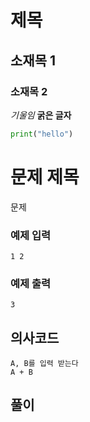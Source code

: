 # 제목
## 소재목 1
### 소재목 2
*기울임*
**굵은 글자**

```python
print("hello")
```

# 문제 제목

문제

### 예제 입력
```
1 2
```

### 예제 출력
```
3
```

## 의사코드
```
A, B를 입력 받는다
A + B
```

## 풀이
```

```
